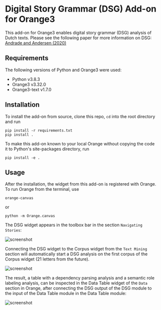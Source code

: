 Digital Story Grammar (DSG) Add-on for Orange3
==============================================

This add-on for Orange3 enables digital story grammar (DSG) analysis of Dutch texts. Please see the following paper for more information on DSG: [Andrade and Andersen (2020)](https://www.tandfonline.com/doi/full/10.1080/13645579.2020.1723205)

Requirements
------------
The following versions of Python and Orange3 were used:

+ Python v3.8.3
+ Orange3 v3.32.0
+ Orange3-text v1.7.0

Installation
------------

To install the add-on from source, clone this repo, `cd` into the root directory and run

    pip install -r requirements.txt
    pip install .

To make this add-on known to your local Orange without copying the code it to Python's site-packages directory, run

    pip install -e .

Usage
-----

After the installation, the widget from this add-on is registered with Orange. To run Orange from the terminal,
use

    orange-canvas

or

    python -m Orange.canvas

The DSG widget appears in the toolbox bar in the section `Navigating Stories`:

![screenshot](https://github.com/navigating-stories/test-orange-widget/blob/master/screenshot.png)

Connecting the DSG widget to the Corpus widget from the `Text Mining` section will automatically start a DSG analysis on the first corpus of the Corpus widget (21 letters from the future).

![screenshot](https://github.com/navigating-stories/test-orange-widget/blob/master/screenshot1.png)

The result, a table with a dependency parsing analysis and a semantic role labeling analysis, can be inspected in the Data Table widget of the `Data` section in Orange, after connecting the DSG output of the DSG module to the input of the Data Table module in the Data Table module:

![screenshot](https://github.com/navigating-stories/test-orange-widget/blob/master/screenshot2.png)

